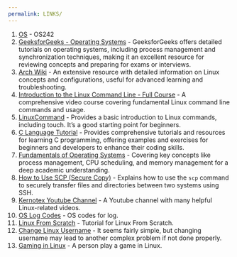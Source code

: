 ```yaml
---
permalink: LINKS/
---
```


1. [OS](https://os.vlsm.org/) - OS242
2. [GeeksforGeeks - Operating Systems](https://www.geeksforgeeks.org/operating-systems/) - GeeksforGeeks offers detailed tutorials on operating systems, including process management and synchronization techniques, making it an excellent resource for reviewing concepts and preparing for exams or interviews.
3. [Arch Wiki](https://wiki.archlinux.org/) - An extensive resource with detailed information on Linux concepts and configurations, useful for advanced learning and troubleshooting.
4. [Introduction to the Linux Command Line - Full Course](https://www.youtube.com/watch?v=IVquJh3DXUA) - A comprehensive video course covering fundamental Linux command line commands and usage.
5. [LinuxCommand](https://linuxcommand.org/) - Provides a basic introduction to Linux commands, including touch. It’s a good starting point for beginners.
6. [C Language Tutorial](https://www.w3schools.com/c/) - Provides comprehensive tutorials and resources for learning C programming, offering examples and exercises for beginners and developers to enhance their coding skills.
7. [Fundamentals of Operating Systems](https://www.freecodecamp.org/news/learn-about-operating-systems-in-depth/) - Covering key concepts like process management, CPU scheduling, and memory management for a deep academic understanding.
8. [How to Use SCP (Secure Copy)](https://linuxize.com/post/how-to-use-scp-command-to-securely-transfer-files/) - Explains how to use the `scp` command to securely transfer files and directories between two systems using SSH.
9. [Kernotex Youtube Channel](https://www.youtube.com/@Kernotex) - A Youtube channel with many helpful Linux-related videos.
10. [OS Log Codes](https://osp4diss.vlsm.org/ETC/logCodes.txt) - OS codes for log.
11. [Linux From Scratch](https://www.linuxfromscratch.org/lfs/view/12.2/index.html) - Tutorial for Linux From Scratch.
12. [Change Linux Username](https://www.linuxuprising.com/2019/04/how-to-change-username-on-ubuntu-debian.html) - It seems fairly simple, but changing username may lead to another complex problem if not done properly.
13. [Gaming in Linux](https://www.youtube.com/watch?v=BOGouicDCS8) - A person play a game in Linux. 
